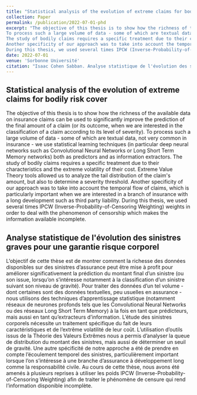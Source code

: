 ```yaml
---
title: "Statistical analysis of the evolution of extreme claims for bodily risk cover."
collection: Paper
permalink: /publication/2022-07-01-phd
excerpt: "The objective of this thesis is to show how the richness of the available data on insurance claims can be used to significantly improve the prediction of the final amount of a claim (or its outcome, when we are interested in the classification of a claim according to its level of severity). 
To process such a large volume of data - some of which are textual data, not very common in insurance - we use statistical learning techniques (in particular deep neural networks such as Convolutional Neural Networks or Long Short Term Memory networks) both as predictors and as information extractors. 
The study of bodily claims requires a specific treatment due to their characteristics and the extreme volatility of their cost. Extreme Value Theory tools allowed us to analyze the tail distribution of the claim's amount, but also to determine a severity threshold. 
Another specificity of our approach was to take into account the temporal flow of claims, which is particularly important when we are interested in a branch of insurance with a long development such as third party liability. 
During this thesis, we used several times IPCW (Inverse-Probability-of-Censoring Weighting) weights in order to deal with the phenomenon of censorship which makes the information available incomplete."
date: 2022-07-01
venue: 'Sorbonne Université'
citation: "Isaac Cohen Sabban. Analyse statistique de l'évolution des sinistres graves pour une garantie risque corporel. Mathématiques. Sorbonne Université, 2022. Français."
---
```


## Statistical analysis of the evolution of extreme claims for bodily risk cover

The objective of this thesis is to show how the richness of the available data on insurance claims can be used to significantly improve the prediction of the final amount of a claim (or its outcome, when we are interested in the classification of a claim according to its level of severity). 
To process such a large volume of data - some of which are textual data, not very common in insurance - we use statistical learning techniques (in particular deep neural networks such as Convolutional Neural Networks or Long Short Term Memory networks) both as predictors and as information extractors. 
The study of bodily claims requires a specific treatment due to their characteristics and the extreme volatility of their cost. Extreme Value Theory tools allowed us to analyze the tail distribution of the claim's amount, but also to determine a severity threshold. 
Another specificity of our approach was to take into account the temporal flow of claims, which is particularly important when we are interested in a branch of insurance with a long development such as third party liability. 
During this thesis, we used several times IPCW (Inverse-Probability-of-Censoring Weighting) weights in order to deal with the phenomenon of censorship which makes the information available incomplete.

## Analyse statistique de l'évolution des sinistres graves pour une garantie risque corporel

L’objectif de cette thèse est de montrer comment la richesse des données disponibles sur des sinistres d’assurance peut être mise à profit pour améliorer significativement la prédiction du montant final d’un sinistre (ou son issue, lorsqu’on s’intéresse notamment à la classification d’un sinistre suivant son niveau de gravité). Pour traiter des données d’un tel volume - dont certaines sont des données textuelles, peu usuelles en assurance - nous utilisons des techniques d’apprentissage statistique (notamment réseaux de neurones profonds tels que les Convolutional Neural Networks ou des réseaux Long Short Term Memory) à la fois en tant que prédicteurs, mais aussi en tant qu’extracteurs d’information. L’étude des sinistres corporels nécessite un traitement spécifique du fait de leurs caractéristiques et de l’extrême volatilité de leur coût. L’utilisation d’outils issus de la Théorie des Valeurs Extrêmes nous a permis d’analyser la queue de distribution du montant des sinistres, mais aussi de déterminer un seuil de gravité. Une autre spécificité de notre approche a été de prendre en compte l’écoulement temporel des sinistres, particulièrement important lorsque l’on s’intéresse à une branche d’assurance à développement long comme la responsabilité civile. Au cours de cette thèse, nous avons été amenés à plusieurs reprises à utiliser les poids IPCW (Inverse-Probability-of-Censoring Weighting) afin de traiter le phénomène de censure qui rend l’information disponible incomplète.
